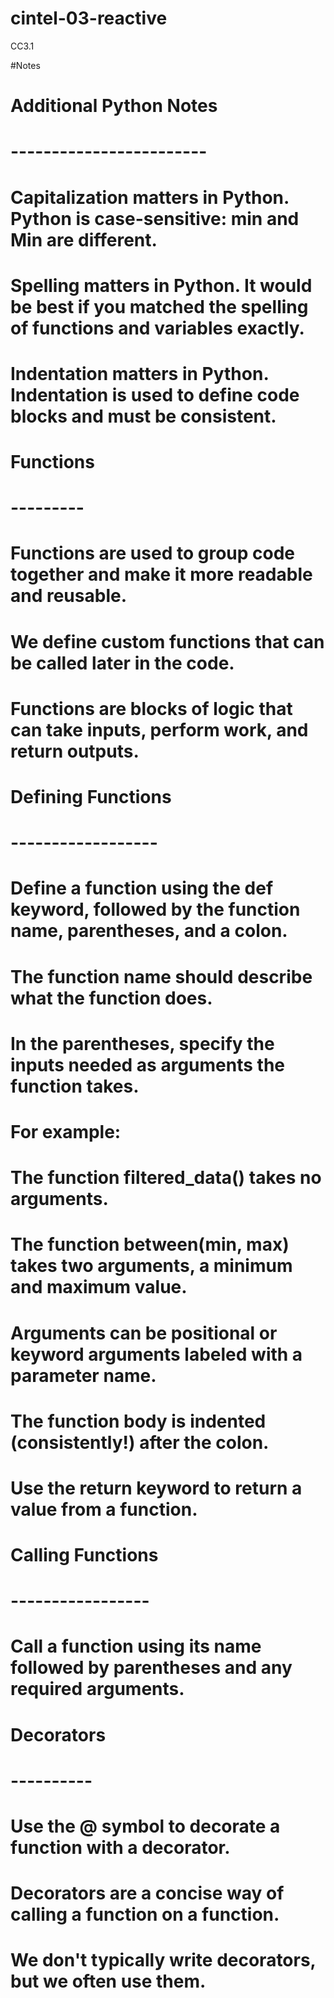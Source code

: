 # cintel-03-reactive
CC3.1

#Notes

# Additional Python Notes
# ------------------------

# Capitalization matters in Python. Python is case-sensitive: min and Min are different.
# Spelling matters in Python. It would be best if you matched the spelling of functions and variables exactly.
# Indentation matters in Python. Indentation is used to define code blocks and must be consistent.

# Functions
# ---------
# Functions are used to group code together and make it more readable and reusable.
# We define custom functions that can be called later in the code.
# Functions are blocks of logic that can take inputs, perform work, and return outputs.

# Defining Functions
# ------------------
# Define a function using the def keyword, followed by the function name, parentheses, and a colon. 
# The function name should describe what the function does.
# In the parentheses, specify the inputs needed as arguments the function takes.

# For example:
#    The function filtered_data() takes no arguments.
#    The function between(min, max) takes two arguments, a minimum and maximum value.
#    Arguments can be positional or keyword arguments labeled with a parameter name.

# The function body is indented (consistently!) after the colon. 
# Use the return keyword to return a value from a function.

# Calling Functions
# -----------------
# Call a function using its name followed by parentheses and any required arguments.
    
# Decorators
# ----------
# Use the @ symbol to decorate a function with a decorator.
# Decorators are a concise way of calling a function on a function.
# We don't typically write decorators, but we often use them.
